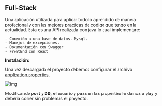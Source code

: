 ## Full-Stack
Una aplicación utilizada para aplicar todo lo aprendido de manera profecional y con las mejores practicas de codigo que tengo en la actualidad.
Esta es una API realizada con java lo cual implementare:

    - Conexión a una base de datos, Mysql.
    - Manejos de excepciones.
    - Documentación con Swagger
    - FrontEnd con React

**Instalación:**

Una vez descargado el proyecto debemos configurar el archivo [application.properties](https://github.com/D3pp3/api_practica_fullstack/blob/main/src/main/resources/application.properties).

![img](https://res.cloudinary.com/depp3dev/image/upload/v1655786494/full-stack/configProperties_cvt3xg.png)

Modificando **port** y **DB**, el usuario y pass en las properties le damos a play y deberia correr sin problemas el proyecto.
